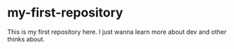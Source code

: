 # my-first-repository
This is my first repository here. I just wanna learn more about dev and other thinks about.
